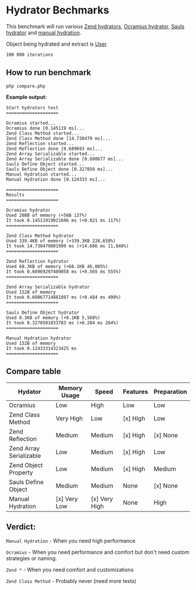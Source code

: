 # Hydrator Bechmarks

This benchmark will run various [Zend hydrators](https://github.com/zendframework/zend-hydrator),
[Ocramius hydrator](https://github.com/Ocramius/GeneratedHydrator),
[Sauls hydrator](https://github.com/sauls/helpers/blob/master/src/object.php#L23)
and [manual hydration](https://github.com/prodigeris/php-hydrator-benchmarks/blob/master/compare.php#L96-L113).

Object being hydrated and extract is [User](https://github.com/prodigeris/php-hydrator-benchmarks/blob/master/compare.php#L15-L31).

`100 000 iterations`

## How to run benchmark

```
php compare.php
```

**Example output:**
```
Start hydrators test
====================

Ocramius started...
Ocramius done [0.145119 ms]...
Zend Class Method started...
Zend Class Method done [14.730479 ms]...
Zend Reflection started...
Zend Reflection done [0.689693 ms]...
Zend Array Serializable started...
Zend Array Serializable done [0.608677 ms]...
Sauls Define Object started...
Sauls Define Object done [0.327850 ms]...
Manual Hydration started...
Manual Hydration done [0.124333 ms]...

====================
Results
====================

Ocramius hydrator
Used 208B of memory (+56B 137%)
It took 0.14511919021606 ms (+0.021 ms 117%)
====================

Zend Class Method hydrator
Used 339.4KB of memory (+339.3KB 228,658%)
It took 14.730479001999 ms (+14.606 ms 11,848%)
====================

Zend Reflection hydrator
Used 68.3KB of memory (+68.1KB 46,005%)
It took 0.68969297409058 ms (+0.565 ms 555%)
====================

Zend Array Serializable hydrator
Used 152B of memory 
It took 0.60867714881897 ms (+0.484 ms 490%)
====================

Sauls Define Object hydrator
Used 8.3KB of memory (+8.1KB 5,568%)
It took 0.3278501033783 ms (+0.204 ms 264%)
====================

Manual Hydration hydrator
Used 152B of memory 
It took 0.12433314323425 ms 
====================
```
## Compare table

| Hydator | Memory Usage | Speed | Features | Preparation |
|---|---|---|---|---|
| Ocramius  | Low | High | Low | Low |
| Zend Class Method |  Very High | Low | [x] High | Low |
| Zend Reflection |  Medium | Medium | [x] High | [x] None |
| Zend Array Serializable |  Low | Medium | [x] High | Low |
| Zend Object Property |  Low | Medium | [x] High | Medium |
| Sauls Define Object |  Medium | Medium | None | [x] None |
| Manual Hydration |  [x] Very Low | [x] Very High | None | High |

## Verdict:

`Manual Hydration` - When you need high performance

`Ocramius` - When you need performance and comfort but don't need custom strategies or naming.

`Zend *` - When you need comfort and customizations

`Zend Class Method` - Probably never (need more tests)
